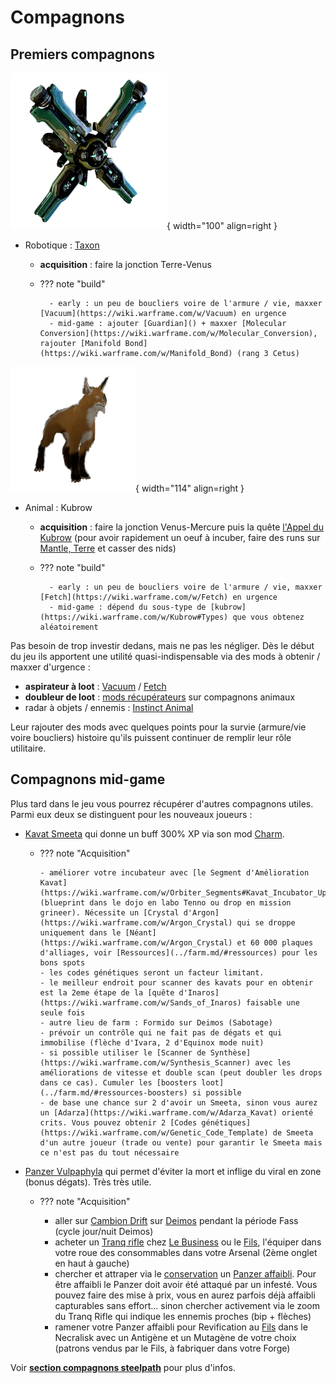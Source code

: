 

# Compagnons

## Premiers compagnons


![Taxon](../assets/beginner/Taxon.webp){ width="100" align=right }

- Robotique : [Taxon](https://wiki.warframe.com/w/Taxon)
    - **acquisition** : faire la jonction Terre-Venus
    - ??? note "build"
    
            - early : un peu de boucliers voire de l'armure / vie, maxxer [Vacuum](https://wiki.warframe.com/w/Vacuum) en urgence
            - mid-game : ajouter [Guardian]() + maxxer [Molecular Conversion](https://wiki.warframe.com/w/Molecular_Conversion), rajouter [Manifold Bond](https://wiki.warframe.com/w/Manifold_Bond) (rang 3 Cetus)

![Kubrow](../assets/beginner/400px-HurasKubrow.webp){ width="114" align=right }

- Animal : Kubrow
    - **acquisition** : faire la jonction Venus-Mercure puis la quête [l'Appel du Kubrow](https://wiki.warframe.com/w/Howl_of_the_Kubrow) (pour avoir rapidement un oeuf à incuber, faire des runs sur [Mantle, Terre](https://wiki.warframe.com/w/Mantle) et casser des nids)
    - ??? note "build"
        
            - early : un peu de boucliers voire de l'armure / vie, maxxer [Fetch](https://wiki.warframe.com/w/Fetch) en urgence
            - mid-game : dépend du sous-type de [kubrow](https://wiki.warframe.com/w/Kubrow#Types) que vous obtenez aléatoirement


Pas besoin de trop investir dedans, mais ne pas les négliger.
Dès le début du jeu ils apportent une utilité quasi-indispensable via des mods à obtenir / maxxer d'urgence :
- **aspirateur à loot** : [Vacuum](https://wiki.warframe.com/w/Vacuum) / [Fetch](https://wiki.warframe.com/w/Fetch)
- **doubleur de loot** : [mods récupérateurs](https://wiki.warframe.com/w/Category:Retriever_Mods) sur compagnons animaux 
- radar à objets / ennemis : [Instinct Animal](https://wiki.warframe.com/w/Animal_Instinct)

Leur rajouter des mods avec quelques points pour la survie (armure/vie voire boucliers) histoire qu'ils puissent continuer de remplir leur rôle utilitaire.

## Compagnons mid-game
Plus tard dans le jeu vous pourrez récupérer d'autres compagnons utiles.
Parmi eux deux se distinguent pour les nouveaux joueurs :

- [Kavat Smeeta](https://wiki.warframe.com/w/Kavat#Smeeta) qui donne un buff 300% XP via son mod [Charm](https://wiki.warframe.com/w/Charm).
  - ??? note "Acquisition"

        - améliorer votre incubateur avec [le Segment d'Amélioration Kavat](https://wiki.warframe.com/w/Orbiter_Segments#Kavat_Incubator_Upgrade_Segment) (blueprint dans le dojo en labo Tenno ou drop en mission grineer). Nécessite un [Crystal d'Argon](https://wiki.warframe.com/w/Argon_Crystal) qui se droppe uniquement dans le [Néant](https://wiki.warframe.com/w/Argon_Crystal) et 60 000 plaques d'alliages, voir [Ressources](../farm.md/#ressources) pour les bons spots
        - les codes génétiques seront un facteur limitant. 
        - le meilleur endroit pour scanner des kavats pour en obtenir est la 2eme étape de la [quête d'Inaros](https://wiki.warframe.com/w/Sands_of_Inaros) faisable une seule fois
        - autre lieu de farm : Formido sur Deimos (Sabotage)
        - prévoir un contrôle qui ne fait pas de dégats et qui immobilise (flèche d'Ivara, 2 d'Equinox mode nuit)
        - si possible utiliser le [Scanner de Synthèse](https://wiki.warframe.com/w/Synthesis_Scanner) avec les améliorations de vitesse et double scan (peut doubler les drops dans ce cas). Cumuler les [boosters loot](../farm.md/#ressources-boosters) si possible
        - de base une chance sur 2 d'avoir un Smeeta, sinon vous aurez un [Adarza](https://wiki.warframe.com/w/Adarza_Kavat) orienté crits. Vous pouvez obtenir 2 [Codes génétiques](https://wiki.warframe.com/w/Genetic_Code_Template) de Smeeta d'un autre joueur (trade ou vente) pour garantir le Smeeta mais ce n'est pas du tout nécessaire



- [Panzer Vulpaphyla](https://wiki.warframe.com/w/Panzer_Vulpaphyla) qui permet d'éviter la mort et inflige du viral en zone (bonus dégats). Très très utile.
  - ??? note "Acquisition"
  
     - aller sur [Cambion Drift](https://wiki.warframe.com/w/Cambion_Drift) sur [Deimos](https://wiki.warframe.com/w/Deimos) pendant la période Fass (cycle jour/nuit Deimos)
     - acheter un [Tranq rifle](https://wiki.warframe.com/w/Tranq_Rifle) chez [Le Business](https://wiki.warframe.com/w/The_Business) ou le [Fils](https://wiki.warframe.com/w/Son), l'équiper dans votre roue des consommables dans votre Arsenal (2ème onglet en haut à gauche)
     - chercher et attraper via le [conservation](https://wiki.warframe.com/w/Conservation) un [Panzer affaibli](https://wiki.warframe.com/w/Vulpaphyla_(Conservation)). Pour être affaibli le Panzer doit avoir été attaqué par un infesté. Vous pouvez faire des mise à prix, vous en aurez parfois déjà affaibli capturables sans effort... sinon chercher activement via le zoom du Tranq Rifle qui indique les ennemis proches (bip + flèches)
     - ramener votre Panzer affaibli pour Revification au [Fils](https://wiki.warframe.com/w/Son) dans le Necralisk avec un Antigène et un Mutagène de votre choix (patrons vendus par le Fils, à fabriquer dans votre Forge)
  
</details>

Voir **[section compagnons steelpath](../steelpath/pets.md)** pour plus d'infos.
